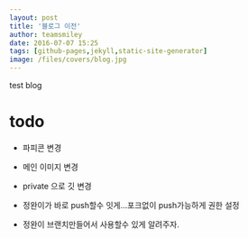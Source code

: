```yaml
---
layout: post
title: '블로그 이전'
author: teamsmiley 
date: 2016-07-07 15:25
tags: [github-pages,jekyll,static-site-generator]
image: /files/covers/blog.jpg
---
```


test blog

# todo 

* 파피콘 변경
* 메인 이미지 변경 

* private 으로 깃 변경 
* 정완이가 바로 push할수 잇게...포크없이 push가능하게 권한 설정
* 정완이 브랜치만들어서 사용할수 있게 알려주자.
